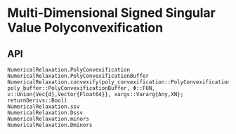 # Multi-Dimensional Signed Singular Value Polyconvexification

## API

```@docs
NumericalRelaxation.PolyConvexification
NumericalRelaxation.PolyConvexificationBuffer
NumericalRelaxation.convexify(poly_convexification::PolyConvexification, poly_buffer::PolyConvexificationBuffer, Φ::FUN, ν::Union{Vec{d},Vector{Float64}}, xargs::Vararg{Any,XN}; returnDerivs::Bool)
NumericalRelaxation.ssv
NumericalRelaxation.Dssv
NumericalRelaxation.minors
NumericalRelaxation.Dminors
```
